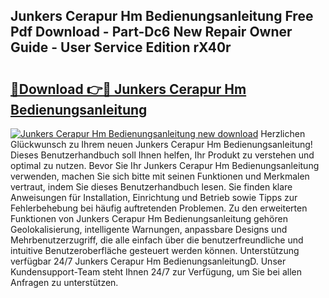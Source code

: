 ## Junkers Cerapur Hm Bedienungsanleitung Free Pdf Download - Part-Dc6 New Repair Owner Guide - User Service Edition rX40r

# <h2><a href="http://df4uve.blite.top/?on=Junkers+Cerapur+Hm+Bedienungsanleitung">🔗Download 👉🔴 Junkers Cerapur Hm Bedienungsanleitung</a></h2>

[![Junkers Cerapur Hm Bedienungsanleitung new download](https://i.imgur.com/lujVjoI.png)](http://df4uve.blite.top/?on=Junkers+Cerapur+Hm+Bedienungsanleitung)
Herzlichen Glückwunsch zu Ihrem neuen Junkers Cerapur Hm Bedienungsanleitung! Dieses Benutzerhandbuch soll Ihnen helfen, Ihr Produkt zu verstehen und optimal zu nutzen. Bevor Sie Ihr Junkers Cerapur Hm Bedienungsanleitung verwenden, machen Sie sich bitte mit seinen Funktionen und Merkmalen vertraut, indem Sie dieses Benutzerhandbuch lesen. Sie finden klare Anweisungen für Installation, Einrichtung und Betrieb sowie Tipps zur Fehlerbehebung bei häufig auftretenden Problemen. Zu den erweiterten Funktionen von Junkers Cerapur Hm Bedienungsanleitung gehören Geolokalisierung, intelligente Warnungen, anpassbare Designs und Mehrbenutzerzugriff, die alle einfach über die benutzerfreundliche und intuitive Benutzeroberfläche gesteuert werden können. Unterstützung verfügbar 24/7 Junkers Cerapur Hm BedienungsanleitungD. Unser Kundensupport-Team steht Ihnen 24/7 zur Verfügung, um Sie bei allen Anfragen zu unterstützen.
